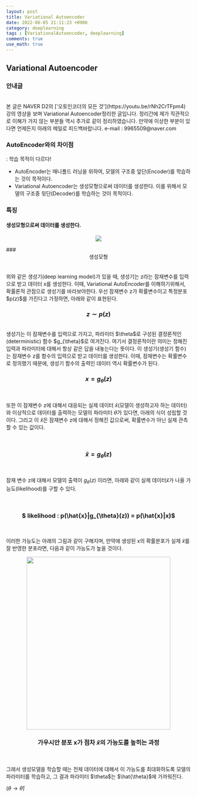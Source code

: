 ```yaml
---
layout: post
title: Variational Autoencoder
date: 2022-06-05 21:11:23 +0900
category: deeplearning
tags : [VariationalAutoencoder, deeplearning]
comments: true
use_math: true
---
```

## Variational Autoencoder

### 안내글

<br/>
본 글은 NAVER D2의 ['오토인코더의 모든 것'](https://youtu.be/rNh2CrTFpm4) 강의 영상을 보며 Variational Autoencoder정리한 글입니다. 정리간에 제가 직관적으로 이해가 가지 않는 부분들 역시 추가로 같이 정리하였습니다. 만약에 이상한 부분이 있다면 언제든지 아래의 메일로 피드백바랍니다.
e-mail : 9965509@naver.com


### AutoEncoder와의 차이점
: 학습 목적이 다르다!
- AutoEncoder는 매니폴드 러닝을 위하여, 모델의 구조중 앞단(Encoder)를 학습하는 것이 목적이다.
- Variational Autoencoder는 생성모형으로써 데이터를 생성한다. 이를 위해서 모델의 구조중 뒷단(Decoder)를 학습하는 것이 목적이다.

### 특징 
#### 생성모형으로써 데이터를 생성한다.
   
   
   <p align="center"><img src="https://user-images.githubusercontent.com/63538314/172320057-dbb8fe89-ffb0-4be3-8edc-6e21b9ddf6a0.png"></p>
### <center>생성모형</center>
<br/>
<br/>
   위와 같은 생성기(deep learning model)가 있을 때, 생성기는 z라는 잠재변수를 입력으로 받고 데이터 x를 생성한다. 이때, Variational AutoEncoder를 
   이해하기위해서, 확률론적 관점으로 생성기를 바라보야한다.  우선 잠재변수 z가 확률변수이고 특정분포 $p(z)$를 가진다고 가정하면, 아래와 같이 표현된다.
   <br/>

### <center> $z \sim p(z)$ </center>

   <br/>
생성기는 이 잠재변수를 입력으로 가지고, 파라미터 $\theta$로 구성된 결정론적인(deterministic) 함수 $g_{\theta}$로 여겨진다. 
여기서 결정론적이란 의미는 정해진 입력과 파라미터에 대해서 항상 같은 답을 내놓는다는 뜻이다. 이 생성기(생성기 함수)는 잠재변수 z를 함수의 입력으로 받고 데이터를 생성한다. 
이때, 잠재변수는 확률변수로 정의했기 때문에, 생성기 함수의 출력인 데이터 역시 확률변수가 된다. 

<br/>

### <center> $x = g_{\theta}(z)$ </center>

<br/>

또한 이 잠재변수 z에 대해서 대응되는 실제 데이터 $\hat{x}$(모델이 생성하고자 하는 데이터)와 이상적으로 데이터를 출력하는 모델의 파라미터 $\hat{\theta}$가 있다면, 아래의 식이 성립할 것이다. 
그리고 이 $\hat{x}$은 잠재변수 z에 대해서 정해진 값으로써, 확률변수가 아닌 실제 관측할 수 있는 값이다.

<br/>

### <center> $\hat{x} = g_{\hat{\theta}}(z)$ </center>

<br/>

잠재 변수 z에 대해서 모델의 출력이 $g_{\theta}(z)$ 이라면, 아래와 같이 실제 데이터$\hat{x}$가 나올 가능도(likelihood)를 구할 수 있다.

<br/>

### <center> $ likelihood : p(\hat{x}|g_{\theta}(z)) = p(\hat{x}|x)$ </center>

<br/>

이러한 가능도는 아래의 그림과 같이 구해지며, 만약에 생성된 x의 확률분포가 실제 $\hat{x}$를 잘 반영한 분포라면, 다음과 같이 가능도가 높을 것이다.

<p align="center"><img src="https://user-images.githubusercontent.com/63538314/172354908-60b7b451-d7d3-4ab4-9d6b-8114bfd12c34.png" width="392" height="470">

</p>

### <center>가우시안 분포 x가 점차 $\hat{x}$의 가능도를 높히는 과정</center>

<br/>
<br/>
그래서 생성모델을 학습할 때는 전체 데이터에 대해서 이 가능도를 최대화하도록 모델의 파라미터를 학습하고, 그 결과 파라미터 $\theta$는 $\hat{\theta}$에 가까워진다.

($\theta \rightarrow \hat{\theta}$)